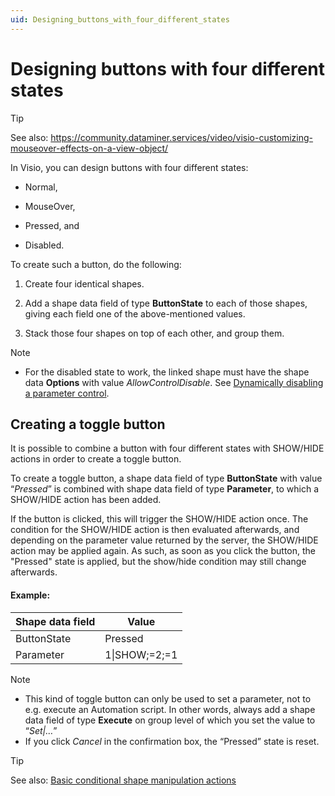```yaml
---
uid: Designing_buttons_with_four_different_states
---
```


# Designing buttons with four different states

> [!TIP]
> See also:
> <https://community.dataminer.services/video/visio-customizing-mouseover-effects-on-a-view-object/>

In Visio, you can design buttons with four different states:

- Normal,

- MouseOver,

- Pressed, and

- Disabled.

To create such a button, do the following:

1. Create four identical shapes.

2. Add a shape data field of type **ButtonState** to each of those shapes, giving each field one of the above-mentioned values.

3. Stack those four shapes on top of each other, and group them.

> [!NOTE]
> - For the disabled state to work, the linked shape must have the shape data **Options** with value *AllowControlDisable*. See [Dynamically disabling a parameter control](xref:Turning_a_shape_into_a_parameter_control#dynamically-disabling-a-parameter-control).

## Creating a toggle button

It is possible to combine a button with four different states with SHOW/HIDE actions in order to create a toggle button.

To create a toggle button, a shape data field of type **ButtonState** with value “*Pressed*” is combined with shape data field of type **Parameter**, to which a SHOW/HIDE action has been added.

If the button is clicked, this will trigger the SHOW/HIDE action once. The condition for the SHOW/HIDE action is then evaluated afterwards, and depending on the parameter value returned by the server, the SHOW/HIDE action may be applied again. As such, as soon as you click the button, the "Pressed" state is applied, but the show/hide condition may still change afterwards.

#### Example:

| Shape data field | Value         |
|------------------|---------------|
| ButtonState      | Pressed       |
| Parameter        | 1\|SHOW;=2;=1 |

> [!NOTE]
> - This kind of toggle button can only be used to set a parameter, not to e.g. execute an Automation script. In other words, always add a shape data field of type **Execute** on group level of which you set the value to “*Set\|…*”
> - If you click *Cancel* in the confirmation box, the “Pressed” state is reset.

> [!TIP]
> See also:
> [Basic conditional shape manipulation actions](xref:Basic_conditional_shape_manipulation_actions)

